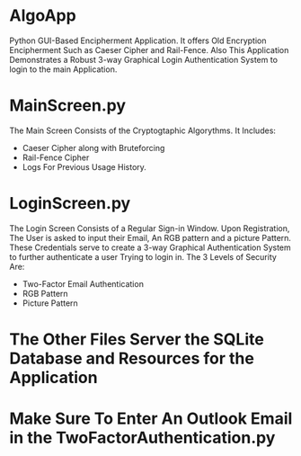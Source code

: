 # AlgoApp
Python GUI-Based Encipherment Application. It offers Old Encryption Encipherment Such as Caeser Cipher and Rail-Fence. Also This Application Demonstrates a Robust 3-way Graphical Login Authentication System to login to the main Application.

# MainScreen.py
The Main Screen Consists of the Cryptogtaphic Algorythms. It Includes:
- Caeser Cipher along with Bruteforcing
- Rail-Fence Cipher
- Logs For Previous Usage History.

# LoginScreen.py
The Login Screen Consists of a Regular Sign-in Window. Upon Registration, The User is asked to input their Email, An RGB pattern and a picture Pattern.
These Credentials serve to create a 3-way Graphical Authentication System to further authenticate a user Trying to login in.
The 3 Levels of Security Are:
- Two-Factor Email Authentication
- RGB Pattern
- Picture Pattern

# The Other Files Server the SQLite Database and Resources for the Application 
# Make Sure To Enter An Outlook Email in the TwoFactorAuthentication.py
